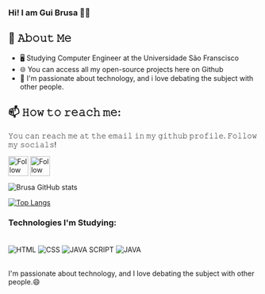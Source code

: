 
### Hi! I am Gui Brusa 👋🏿

## :book: 𝙰𝚋𝚘𝚞𝚝 𝙼𝚎
- 🖥 Studying Computer Engineer at the Universidade São Franscisco
- 🌐 You can access all my open-source projects here on Github 
- 🌟 I'm passionate about technology, and i love debating the subject with other people.

## 📫 𝙷𝚘𝚠 𝚝𝚘 𝚛𝚎𝚊𝚌𝚑 𝚖𝚎:
𝚈𝚘𝚞 𝚌𝚊𝚗 𝚛𝚎𝚊𝚌𝚑 𝚖𝚎 𝚊𝚝 𝚝𝚑𝚎 𝚎𝚖𝚊𝚒𝚕 𝚒𝚗 𝚖𝚢 𝚐𝚒𝚝𝚑𝚞𝚋 𝚙𝚛𝚘𝚏𝚒𝚕𝚎. 𝙵𝚘𝚕𝚕𝚘𝚠 𝚖𝚢 𝚜𝚘𝚌𝚒𝚊𝚕𝚜!

[<img src="https://raw.githubusercontent.com/Raymo111/Raymo111/master/socials/linkedin.png" height="40em" align="center" alt="Follow GuiBrusa on LinkedIn" title="Follow GuiBrusa on LinkedIn"/>](https://www.linkedin.com/in/guilherme-brusarosco-franco-4509a71b0/)
[<img src="https://raw.githubusercontent.com/Raymo111/Raymo111/master/socials/instagram.svg" height="40em" align="center" alt="Follow GuiBrusa on Instagram" title="Follow GuiBrusa on Instagram"/>](https://www.instagram.com/brusaguii/)


![Brusa GitHub stats](https://github-readme-stats.vercel.app/api?username=Brusarosco&show_icons=true&theme=onedark)

[![Top Langs](https://github-readme-stats.vercel.app/api/top-langs/?username=Brusarosco&layout=compact)](https://github.com/anuraghazra/github-readme-stats)

### Technologies I'm Studying:

<div style="display: inline_block"><br/>
    <img align="center" alt="HTML" src="https://img.shields.io/badge/HTML-239120?style=for-the-badge&logo=html5&logoColor=white" />
    <img align="center" alt="CSS" src="https://img.shields.io/badge/CSS-239120?&style=for-the-badge&logo=css3&logoColor=white" />
    <img align="center" alt="JAVA SCRIPT" src="https://img.shields.io/badge/JavaScript-F7DF1E?style=for-the-badge&logo=javascript&logoColor=black" />
    <img align="center" alt="JAVA" src="https://img.shields.io/badge/Java-ED8B00?style=for-the-badge&logo=java&logoColor=white" />
</div>  </br>

I'm passionate about technology, and I love debating the subject with other people.😄

